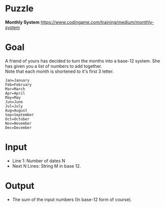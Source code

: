 # Puzzle
**Monthly System** https://www.codingame.com/training/medium/monthly-system

# Goal
A friend of yours has decided to turn the months into a base-12 system. She has given you a list of numbers to add together.   
Note that each month is shortened to it's first 3 letter.

```
Jan=January
Feb=February
Mar=March
Apr=April
May=May
Jun=June
Jul=July
Aug=August
Sep=September
Oct=October
Nov=November
Dec=December
```

# Input
* Line 1: Number of dates N
* Next N Lines: String M in base 12.

# Output
* The sum of the input numbers (In base-12 form of course).
